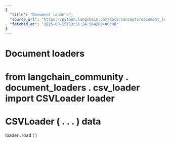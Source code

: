 ```yaml
---
{
  "title": "Document loaders",
  "source_url": "https://python.langchain.com/docs/concepts/document_loaders/",
  "fetched_at": "2025-08-15T13:51:24.564289+00:00"
}
---
```


# Document loaders

from
langchain_community
.
document_loaders
.
csv_loader
import
CSVLoader
loader
=
CSVLoader
(
.
.
.
)
data
=
loader
.
load
(
)
